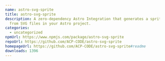 ```yaml
---
name: astro-svg-sprite
title: astro-svg-sprite
description: A zero-dependency Astro Integration that generates a sprite.svg
  from SVG files in your Astro project.
categories:
  - uncategorized
npmUrl: https://www.npmjs.com/package/astro-svg-sprite
repoUrl: https://github.com/ACP-CODE/astro-svg-sprite
homepageUrl: https://github.com/ACP-CODE/astro-svg-sprite#readme
downloads: 1396
---
```

